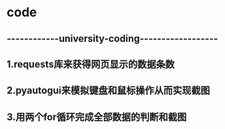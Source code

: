 # code
## ------------university-coding------------------
## 1.requests库来获得网页显示的数据条数
## 2.pyautogui来模拟键盘和鼠标操作从而实现截图
## 3.用两个for循环完成全部数据的判断和截图
